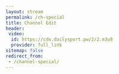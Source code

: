 ```yaml
---
layout: stream
permalink: /ch-special
title: Channel Edit
header:
 video:
  id: https://cdx.dailysport.pw/2/2.m3u8
  provider: full_link
sitemap: false
redirect_from:
 - /channel-special/
---
```

<style>h1#page-title{display:none;height:0;visibility:hidden;!important</style>

